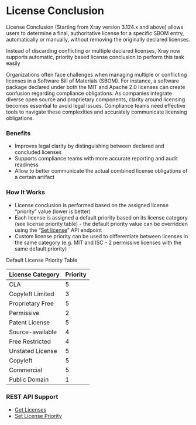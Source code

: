 # License Conclusion

License Conclusion (Starting from Xray version 3.124.x and above) allows users to determine a final, authoritative license for a specific SBOM entry, automatically or manually, without removing the originally declared licenses.

Instead of discarding conflicting or multiple declared licenses, Xray now supports automatic, priority based license conclusion to perform this task easily

Organizations often face challenges when managing multiple or conflicting licenses in a Software Bill of Materials (SBOM). For instance, a software package declared under both the MIT and Apache 2.0 licenses can create confusion regarding compliance obligations. As companies integrate diverse open source and proprietary components, clarity around licensing becomes essential to avoid legal issues. Compliance teams need effective tools to navigate these complexities and accurately communicate licensing obligations.

### Benefits

* Improves legal clarity by distinguishing between declared and concluded licenses
* Supports compliance teams with more accurate reporting and audit readiness
* Allow to better communicate the actual combined license obligations of a certain artifact

### How It Works

* License conclusion is performed based on the  assigned license “priority” value (lower is better)
* Each license is assigned a default priority based on its license category (see license priority table) - the default priority value can be overridden using the “[Set license](https://jfrog.com/help/r/xray-rest-apis/set-license-priority?tocId=qdVgd9S6QxWCQi~iwrxpkw)” API endpoint
* Custom license priority can be used to differentiate between licenses in the same category (e.g. MIT and ISC - 2 permissive licenses with the same default priority)&#x20;

Default License Priority Table

| License Category | Priority |
| ---------------- | -------- |
| CLA              | 5        |
| Copyleft Limited | 3        |
| Proprietary Free | 5        |
| Permissive       | 2        |
| Patent License   | 5        |
| Source-available | 4        |
| Free Restricted  | 4        |
| Unstated License | 5        |
| Copyleft         | 5        |
| Commercial       | 5        |
| Public Domain    | 1        |

### REST API Support

* [Get Licenses](https://jfrog.com/help/r/xray-rest-apis/get-licenses)
* [Set License Priority](https://jfrog.com/help/r/xray-rest-apis/set-license-priority?tocId=qdVgd9S6QxWCQi~iwrxpkw)

